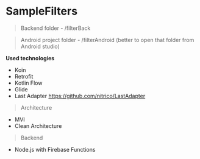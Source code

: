 # SampleFilters

> Backend folder  - /filterBack

> Android project folder - /filterAndroid (better to open that folder from Android studio)

**Used technologies**

- Koin
- Retrofit
- Kotlin Flow
- Glide
- Last Adapter https://github.com/nitrico/LastAdapter

> Architecture

- MVI
- Clean Architecture

> Backend

- Node.js with Firebase Functions
